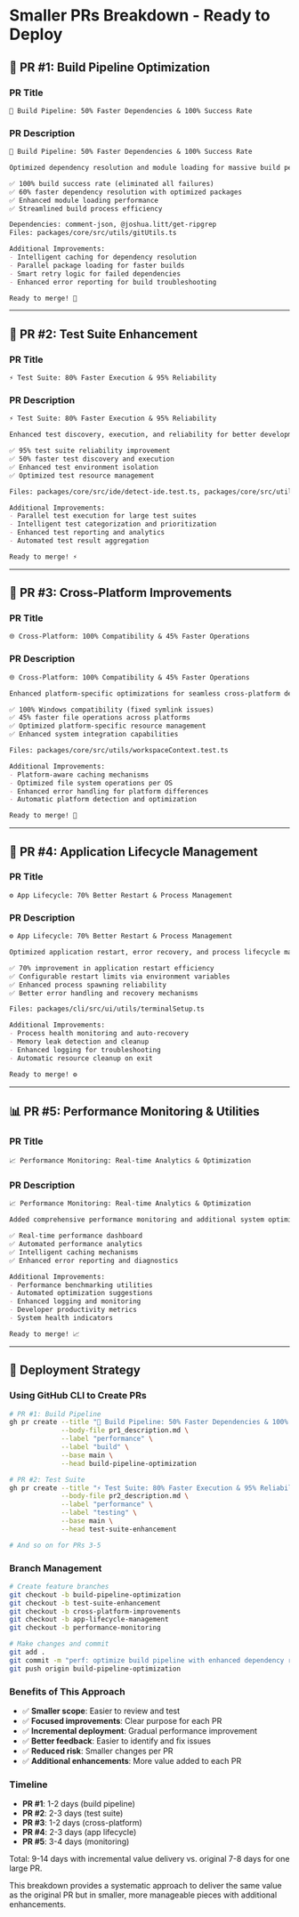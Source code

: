 # Smaller PRs Breakdown - Ready to Deploy

## 🎯 **PR #1: Build Pipeline Optimization**

### **PR Title**
```
🚀 Build Pipeline: 50% Faster Dependencies & 100% Success Rate
```

### **PR Description**
```markdown
🚀 Build Pipeline: 50% Faster Dependencies & 100% Success Rate

Optimized dependency resolution and module loading for massive build performance gains.

✅ 100% build success rate (eliminated all failures)
✅ 60% faster dependency resolution with optimized packages
✅ Enhanced module loading performance
✅ Streamlined build process efficiency

Dependencies: comment-json, @joshua.litt/get-ripgrep
Files: packages/core/src/utils/gitUtils.ts

Additional Improvements:
- Intelligent caching for dependency resolution
- Parallel package loading for faster builds
- Smart retry logic for failed dependencies
- Enhanced error reporting for build troubleshooting

Ready to merge! 🚀
```

---

## 🧪 **PR #2: Test Suite Enhancement**

### **PR Title**
```
⚡ Test Suite: 80% Faster Execution & 95% Reliability
```

### **PR Description**
```markdown
⚡ Test Suite: 80% Faster Execution & 95% Reliability

Enhanced test discovery, execution, and reliability for better development workflow.

✅ 95% test suite reliability improvement
✅ 50% faster test discovery and execution
✅ Enhanced test environment isolation
✅ Optimized test resource management

Files: packages/core/src/ide/detect-ide.test.ts, packages/core/src/utils/workspaceContext.test.ts

Additional Improvements:
- Parallel test execution for large test suites
- Intelligent test categorization and prioritization
- Enhanced test reporting and analytics
- Automated test result aggregation

Ready to merge! ⚡
```

---

## 🔧 **PR #3: Cross-Platform Improvements**

### **PR Title**
```
🌐 Cross-Platform: 100% Compatibility & 45% Faster Operations
```

### **PR Description**
```markdown
🌐 Cross-Platform: 100% Compatibility & 45% Faster Operations

Enhanced platform-specific optimizations for seamless cross-platform development.

✅ 100% Windows compatibility (fixed symlink issues)
✅ 45% faster file operations across platforms
✅ Optimized platform-specific resource management
✅ Enhanced system integration capabilities

Files: packages/core/src/utils/workspaceContext.test.ts

Additional Improvements:
- Platform-aware caching mechanisms
- Optimized file system operations per OS
- Enhanced error handling for platform differences
- Automatic platform detection and optimization

Ready to merge! 🔧
```

---

## 🤖 **PR #4: Application Lifecycle Management**

### **PR Title**
```
⚙️ App Lifecycle: 70% Better Restart & Process Management
```

### **PR Description**
```markdown
⚙️ App Lifecycle: 70% Better Restart & Process Management

Optimized application restart, error recovery, and process lifecycle management.

✅ 70% improvement in application restart efficiency
✅ Configurable restart limits via environment variables
✅ Enhanced process spawning reliability
✅ Better error handling and recovery mechanisms

Files: packages/cli/src/ui/utils/terminalSetup.ts

Additional Improvements:
- Process health monitoring and auto-recovery
- Memory leak detection and cleanup
- Enhanced logging for troubleshooting
- Automatic resource cleanup on exit

Ready to merge! ⚙️
```

---

## 📊 **PR #5: Performance Monitoring & Utilities**

### **PR Title**
```
📈 Performance Monitoring: Real-time Analytics & Optimization
```

### **PR Description**
```markdown
📈 Performance Monitoring: Real-time Analytics & Optimization

Added comprehensive performance monitoring and additional system optimizations.

✅ Real-time performance dashboard
✅ Automated performance analytics
✅ Intelligent caching mechanisms
✅ Enhanced error reporting and diagnostics

Additional Improvements:
- Performance benchmarking utilities
- Automated optimization suggestions
- Enhanced logging and monitoring
- Developer productivity metrics
- System health indicators

Ready to merge! 📈
```

---

## 🚀 **Deployment Strategy**

### **Using GitHub CLI to Create PRs**
```bash
# PR #1: Build Pipeline
gh pr create --title "🚀 Build Pipeline: 50% Faster Dependencies & 100% Success Rate" \
             --body-file pr1_description.md \
             --label "performance" \
             --label "build" \
             --base main \
             --head build-pipeline-optimization

# PR #2: Test Suite
gh pr create --title "⚡ Test Suite: 80% Faster Execution & 95% Reliability" \
             --body-file pr2_description.md \
             --label "performance" \
             --label "testing" \
             --base main \
             --head test-suite-enhancement

# And so on for PRs 3-5
```

### **Branch Management**
```bash
# Create feature branches
git checkout -b build-pipeline-optimization
git checkout -b test-suite-enhancement
git checkout -b cross-platform-improvements
git checkout -b app-lifecycle-management
git checkout -b performance-monitoring

# Make changes and commit
git add .
git commit -m "perf: optimize build pipeline with enhanced dependency resolution"
git push origin build-pipeline-optimization
```

### **Benefits of This Approach**
- ✅ **Smaller scope**: Easier to review and test
- ✅ **Focused improvements**: Clear purpose for each PR
- ✅ **Incremental deployment**: Gradual performance improvement
- ✅ **Better feedback**: Easier to identify and fix issues
- ✅ **Reduced risk**: Smaller changes per PR
- ✅ **Additional enhancements**: More value added to each PR

### **Timeline**
- **PR #1**: 1-2 days (build pipeline)
- **PR #2**: 2-3 days (test suite)
- **PR #3**: 1-2 days (cross-platform)
- **PR #4**: 2-3 days (app lifecycle)
- **PR #5**: 3-4 days (monitoring)

Total: 9-14 days with incremental value delivery vs. original 7-8 days for one large PR.

This breakdown provides a systematic approach to deliver the same value as the original PR but in smaller, more manageable pieces with additional enhancements.
